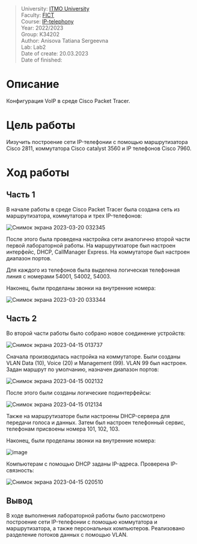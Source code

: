 > University: [ITMO University](https://itmo.ru/ru/)<br/>
> Faculty: [FICT](https://fict.itmo.ru)<br/>
> Course: [IP-telephony](https://github.com/itmo-ict-faculty/ip-telephony)<br/>
> Year: 2022/2023<br/>
> Group: K34202<br/>
> Author: Anisova Tatiana Sergeevna<br/>
> Lab: Lab2<br/>
> Date of create: 20.03.2023<br/>
> Date of finished: <br/>
# Описание
Конфигурация VoIP в среде Сisco Packet Tracer.

# Цель работы
Иизучить построение сети IP-телефонии с помощью маршрутизатора Cisco 2811, коммутатора Cisco catalyst 3560 и IP телефонов Cisco 7960.

# Ход работы
## Часть 1
В начале работы в среде Cisco Packet Tracer была создана сеть из маршрутизатора, коммутатора и трех IP-телефонов:

![Снимок экрана 2023-03-20 032345](https://user-images.githubusercontent.com/58114563/232145261-08f307c4-10f6-42ed-80c6-08bd2409f882.png)

После этого была проведена настройка сети аналогично второй части первой лабораторной работы. На маршрутизаторе был настроен интерфейс, DHCP, CallManager Express. На коммутаторе
был настроен диапазон портов. 

Для каждого из телефонов была выделена логическая телефонная линия с номерами 54001, 54002, 54003.

Наконец, были проделаны звонки на внутренние номера:

![Снимок экрана 2023-03-20 033344](https://user-images.githubusercontent.com/58114563/232146061-9faa1a13-7f27-451b-8d73-dee8f8ce1b01.png)

## Часть 2
Во второй части работы было собрано новое соединение устройств:

![Снимок экрана 2023-04-15 013737](https://user-images.githubusercontent.com/58114563/232168606-7c90d537-fbda-4a52-9ea9-105473de0a32.png)

Сначала производилась настройка на коммутаторе. Были созданы VLAN Data (10), Voice (20) и Management (99). VLAN 99 был настроен. Задан маршрут по умолчанию, назначен диапазон портов:

![Снимок экрана 2023-04-15 002132](https://user-images.githubusercontent.com/58114563/232168843-c1447b76-ea0a-4fd2-be91-66d9234d1722.png)

После этого были созданы логические подинтерфейсы:

![Снимок экрана 2023-04-15 012134](https://user-images.githubusercontent.com/58114563/232168916-e2a80a6a-a06c-4bc8-84b9-fbc98d0aac91.png)

Также на маршрутизаторе были настроены DHCP-сервера для передачи голоса и данных. Затем был настроен телефонный сервис, телефонам присвоены номера 101, 102, 103.

Наконец, были проделаны звонки на внутренние номера:

![image](https://user-images.githubusercontent.com/58114563/232169267-89f58906-43bd-4ca9-9918-daf270e03322.png)

Компьютерам с помощью DHCP заданы IP-адреса. Проверена IP-связность:

![Снимок экрана 2023-04-15 020510](https://user-images.githubusercontent.com/58114563/232169126-7dcd448a-47a2-4305-8c90-eb1ba611b5d7.png)

## Вывод
В ходе выполнения лабораторной работы было рассмотрено построение сети IP-телефонии с помощью коммутатора и маршрутизатора, а также персональных компьютеров. Реализовано разделение потоков данных с помощью VLAN.

